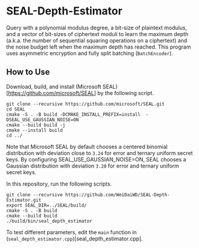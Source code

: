# SEAL-Depth-Estimator

Query with a polynomial modulus degree, a bit-size of plaintext modulus, and a vector of bit-sizes of ciphertext moduli to learn the maximum depth (a.k.a. the number of sequential squaring operations on a ciphertext) and the noise budget left when the maximum depth has reached.
This program uses asymmetric encryption and fully split batching (`BatchEncoder`).

## How to Use

Download, build, and install (Microsoft SEAL)[https://github.com/microsoft/SEAL] by the following script.
```
git clone --recursive https://github.com/microsoft/SEAL.git
cd SEAL
cmake -S . -B build -DCMAKE_INSTALL_PREFIX=install  -DSEAL_USE_GAUSSIAN_NOISE=ON
cmake --build build -j
cmake --install build
cd ../
```
Note that Microsoft SEAL by default chooses a centered binomial distribution with deviation close to `3.24` for error and ternary uniform secret keys.
By configuring SEAL_USE_GAUSSIAN_NOISE=ON, SEAL chooses a Gaussian distribution with deviation `3.20` for error and ternary uniform secret keys.


In this repository, run the following scripts.

```
git clone --recursive https://github.com/WeiDaiWD/SEAL-Depth-Estimator.git
export SEAL_DIR=../SEAL/build/
cmake -S . -B build
cmake --build build
./build/bin/seal_depth_estimator
```

To test different parameters, edit the `main` function in (`seal_depth_estimator.cpp`)[seal_depth_estimator.cpp]. 
